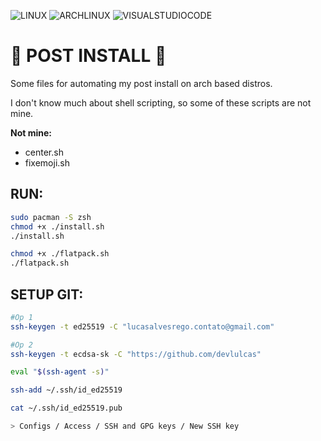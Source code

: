 ![LINUX](https://img.shields.io/static/v1?label=SHELL&labelColor=f29f00&message=SH&color=000000&logo=linux&logoColor=ffffff&style=flat-square) ![ARCHLINUX](https://img.shields.io/static/v1?label=POST&labelColor=21dfb3&message=INSTALL&color=000000&logo=ARCHLINUX&logoColor=ffffff&style=flat-square) ![VISUALSTUDIOCODE](https://img.shields.io/static/v1?label=VSCODE&labelColor=2136df&message=EXTENSIONS&color=000000&logo=VISUALSTUDIOCODE&logoColor=ffffff&style=flat-square)

# 🤖 POST INSTALL 🤖

Some files for automating my post install on arch based distros.

I don't know much about shell scripting, so some of these scripts are not mine.

**Not mine:**

- center.sh
- fixemoji.sh

## RUN:

```sh
sudo pacman -S zsh
chmod +x ./install.sh
./install.sh

chmod +x ./flatpack.sh
./flatpack.sh
```

## SETUP GIT:

```sh
#Op 1
ssh-keygen -t ed25519 -C "lucasalvesrego.contato@gmail.com"

#Op 2
ssh-keygen -t ecdsa-sk -C "https://github.com/devlulcas"

eval "$(ssh-agent -s)"

ssh-add ~/.ssh/id_ed25519

cat ~/.ssh/id_ed25519.pub

> Configs / Access / SSH and GPG keys / New SSH key
```
